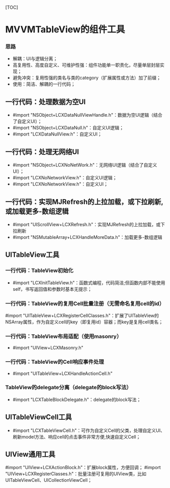 [TOC]

# MVVMTableView的组件工具

### 思路
* 解耦：UI与逻辑分离；
* 高复用性、高度自定义、可维护性强：组件功能单一职责化，尽量单层封层实现；
* 避免冲突：复用性强的类名与类的category（扩展属性或方法）加了前缀；
* 使用：简洁、解耦的一行代码；

## 一行代码：处理数据为空UI
* #import "NSObject+LCXDataNullViewHandle.h"：数据为空UI逻辑（结合了自定义UI）；
* #import "NSObject+LCXDataNull.h"：自定义UI逻辑；
* #import "LCXDataNullView.h"：自定义UI；

## 一行代码：处理无网络UI
* #import "NSObject+LCXNoNetWork.h"：无网络UI逻辑（结合了自定义UI）；
* #import "LCXNoNetworkView.h"：自定义UI逻辑；
* #import "LCXNoNetworkView.h"：自定义UI；

## 一行代码：实现MJRefresh的上拉加载，或下拉刷新,或加载更多-数组逻辑
* #import "UIScrollView+LCXRefresh.h"：实现MJRefresh的上拉加载，或下拉刷新
* #import "NSMutableArray+LCXHandleMoreData.h"：加载更多-数组逻辑

##  UITableView工具
### 一行代码：TableView初始化
* #import "LCXInitTableView.h"：函数式编程，代码简洁;但函数内部不能使用self，书写返回值和参数时基本无提示；
### 一行代码：TableView的复用Cell批量注册（无需命名复用cell的id）
#import "UITableView+LCXRegisterCellClasses.h"：扩展了UITableView的NSArray属性，作为自定义cell的key（即复用id）容器；而key是复用cell类名；
### 一行代码：TableView布局适配（使用masonry）
* #import "UIView+LCXMasonry.h"
### 一行代码：TableView的Cell响应事件处理
* #import "UITableView+LCXHandleActionCell.h"
### TableView的delegate分离（delegate的block写法）
* #import "LCXTableBlockDelegate.h"：delegate的block写法；

## UITableViewCell工具
* #import "LCXTableViewCell.h"：可作为自定义Cell的父类，处理自定义UI、刷新model方法、响应cell的点击事件非常方便,快速自定义Cell；

## UIView通用工具
#import "UIView+LCXActionBlock.h"：扩展block属性，方便回调；
#import "UIView+LCXRegisterClasses.h"：批量注册可复用的UIView类，比如UITableViewCell、UICollectionViewCell；

